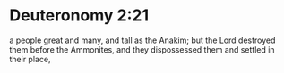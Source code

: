 # Deuteronomy 2:21

a people great and many, and tall as the Anakim; but the Lord destroyed them before the Ammonites, and they dispossessed them and settled in their place,
